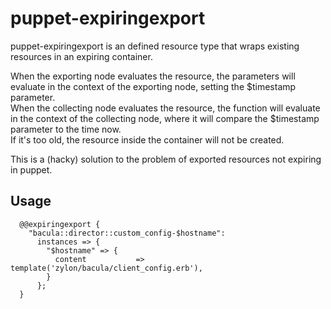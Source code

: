 puppet-expiringexport
=====================

puppet-expiringexport is an defined resource type that wraps existing resources in an expiring container.

When the exporting node evaluates the resource, the parameters will evaluate in the context of the exporting node, setting the $timestamp parameter.  
When the collecting node evaluates the resource, the function will evaluate in the context of the collecting node, where it will compare the $timestamp parameter to the time now.  
If it's too old, the resource inside the container will not be created.

This is a (hacky) solution to the problem of exported resources not expiring in puppet. 

Usage
-----

      @@expiringexport {
        "bacula::director::custom_config-$hostname": 
          instances => { 
            "$hostname" => {
              content           => template('zylon/bacula/client_config.erb'),
            }
          };
      }


